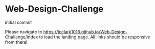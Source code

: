 # Web-Design-Challenge
initial commit


Please navigate to https://jcclark1018.github.io/Web-Design-Challenge/index to load the landing page. All links should be responsive from there!
